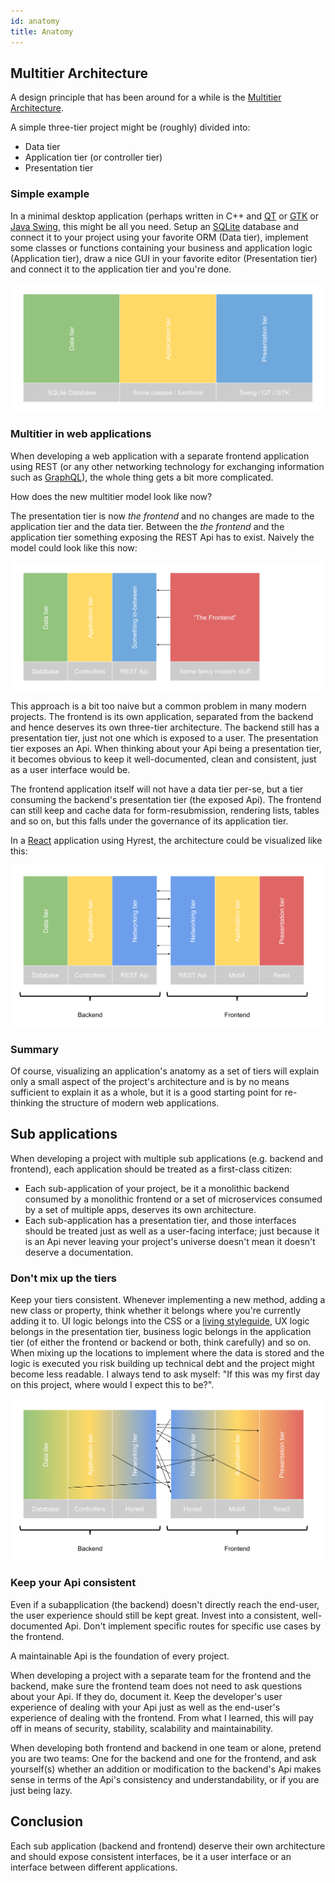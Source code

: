 ```yaml
---
id: anatomy
title: Anatomy
---
```


## Multitier Architecture

A design principle that has been around for a while is the [Multitier Architecture](https://en.wikipedia.org/wiki/Multitier_architecture#Three-tier_architecture).

A simple three-tier project might be (roughly) divided into:

- Data tier
- Application tier (or controller tier)
- Presentation tier

### Simple example

In a minimal desktop application (perhaps written in C++ and [QT](https://www.qt.io/) or [GTK](https://www.gtk.org/) or [Java Swing](https://en.wikipedia.org/wiki/Swing_(Java)),
this might be all you need. Setup an [SQLite](https://www.sqlite.org/index.html) database and connect it to your project using your favorite ORM (Data tier),
implement some classes or functions containing your business and application logic (Application tier), draw a nice GUI in your favorite editor (Presentation tier) and connect it to 
the application tier and you're done.

![Simple three tier application](assets/layers-initial.svg)

### Multitier in web applications

When developing a web application with a separate frontend application using REST (or any other networking technology for exchanging information such as [GraphQL](https://graphql.org/)),
the whole thing gets a bit more complicated.

How does the new multitier model look like now?

The presentation tier is now *the frontend* and no changes are made to the application tier and the data tier. Between the *the frontend* and the application tier
something exposing the REST Api has to exist. Naively the model could look like this now:

![Naive new model](assets/layers-wrong.svg)

This approach is a bit too naive but a common problem in many modern projects. The frontend is its own application, separated from the backend and hence deserves its own
three-tier architecture. The backend still has a presentation tier, just not one which is exposed to a user. The presentation tier exposes an Api. When thinking about your
Api being a presentation tier, it becomes obvious to keep it well-documented, clean and consistent, just as a user interface would be.

The frontend application itself will not have a data tier per-se, but a tier consuming the backend's presentation tier (the exposed Api). The frontend can still keep and cache
data for form-resubmission, rendering lists, tables and so on, but this falls under the governance of its application tier.

In a [React](https://reactjs.org/) application using Hyrest, the architecture could be visualized like this:

![Correct new model](assets/layers-correct.svg)

### Summary

Of course, visualizing an application's anatomy as a set of tiers will explain only a small aspect of the project's architecture and is by no means sufficient to explain it as
a whole, but it is a good starting point for re-thinking the structure of modern web applications.

## Sub applications

When developing a project with multiple sub applications (e.g. backend and frontend), each application should be treated as a first-class citizen:

- Each sub-application of your project, be it a monolithic backend consumed by a monolithic frontend or a set of microservices consumed by a set of multiple apps, deserves its own architecture.
- Each sub-application has a presentation tier, and those interfaces should be treated just as well as a user-facing interface; just because it is an Api never leaving your project's universe doesn't mean
it doesn't deserve a documentation.

### Don't mix up the tiers

Keep your tiers consistent. Whenever implementing a new method, adding a new class or property, think whether it belongs where you're currently adding it to.
UI logic belongs into the CSS or a [living styleguide](https://teamgaslight.com/blog/what-is-a-living-style-guide), UX logic belongs in the presentation tier, business logic
belongs in the application tier (of either the frontend or backend or both, think carefully) and so on. When mixing up the locations to implement where the data is stored
and the logic is executed you risk building up technical debt and the project might become less readable. I always tend to ask myself: "If this was my first day on this project, where would I expect this to be?".

![Correct new model](assets/layers-mixed.svg)

### Keep your Api consistent

Even if a subapplication (the backend) doesn't directly reach the end-user, the user experience should still be kept great. Invest into a consistent, well-documented Api.
Don't implement specific routes for specific use cases by the frontend.

A maintainable Api is the foundation of every project.

When developing a project with a separate team for the frontend and the backend, make sure the frontend team does not need to ask questions about your Api. If they do, document it.
Keep the developer's user experience of dealing with your Api just as well as the end-user's experience of dealing with the frontend. From what I learned, this will pay off in means of security, stability, scalability and maintainability.

When developing both frontend and backend in one team or alone, pretend you are two teams: One for the backend and one for the frontend, and ask yourself(s) whether an addition
or modification to the backend's Api makes sense in terms of the Api's consistency and understandability, or if you are just being lazy.

## Conclusion

Each sub application (backend and frontend) deserve their own architecture and should expose consistent interfaces, be it a user interface or an interface between different applications.
